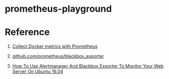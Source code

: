 # prometheus-playground


# Reference

1. [Collect Docker metrics with Prometheus](https://docs.docker.com/config/thirdparty/prometheus/#configure-and-run-prometheus)

2. [github.com/prometheus/blackbox_exporter](https://github.com/docker/docker.github.io/blob/master/config/thirdparty/prometheus.md)

3. [How To Use Alertmanager And Blackbox Exporter To Monitor Your Web Server On Ubuntu 16.04](https://www.digitalocean.com/community/tutorials/how-to-use-alertmanager-and-blackbox-exporter-to-monitor-your-web-server-on-ubuntu-16-04)